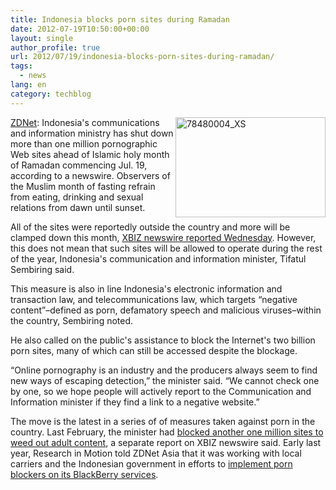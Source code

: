 ```yaml
---
title: Indonesia blocks porn sites during Ramadan
date: 2012-07-19T10:50:00+00:00
layout: single
author_profile: true
url: 2012/07/19/indonesia-blocks-porn-sites-during-ramadan/
tags:
  - news
lang: en
category: techblog
---
```

<a href="http://lh4.ggpht.com/-vYOM9zr2l78/UAffPyi1bOI/AAAAAAAAGgU/jyMklJHEveU/s1600-h/78480004_XS%25255B3%25255D.jpg" target="_blank"><img title="78480004_XS" border="0" alt="78480004_XS" align="right" src="http://lh5.ggpht.com/-1FotOZyW4Cc/UAffTe-UFwI/AAAAAAAAGgc/kRYBsrrWExQ/78480004_XS_thumb%25255B1%25255D.jpg?imgmax=800" width="240" height="160" /></a><a href="http://www.zdnet.com/indonesia-blocks-porn-sites-during-ramadan-7000001178/" target="_blank">ZDNet</a>: Indonesia's communications and information ministry has shut down more than one million pornographic Web sites ahead of Islamic holy month of Ramadan commencing Jul. 19, according to a newswire. Observers of the Muslim month of fasting refrain from eating, drinking and sexual relations from dawn until sunset. 

All of the sites were reportedly outside the country and more will be clamped down this month, [XBIZ newswire reported Wednesday](http://newswire.xbiz.com/view.php?id=151402). However, this does not mean that such sites will be allowed to operate during the rest of the year, Indonesia's communication and information minister, Tifatul Sembiring said. 

This measure is also in line Indonesia's electronic information and transaction law, and telecommunications law, which targets “negative content”–defined as porn, defamatory speech and malicious viruses–within the country, Sembiring noted. 

He also called on the public's assistance to block the Internet's two billion porn sites, many of which can still be accessed despite the blockage. 

“Online pornography is an industry and the producers always seem to find new ways of escaping detection,” the minister said. “We cannot check one by one, so we hope people will actively report to the Communication and Information minister if they find a link to a negative website.” 

The move is the latest in a series of of measures taken against porn in the country. Last February, the minister had [blocked another one million sites to weed out adult content](http://newswire.xbiz.com/view.php?id=143972), a separate report on XBIZ newswire said. Early last year, Research in Motion told ZDNet Asia that it was working with local carriers and the Indonesian government in efforts to [implement porn blockers on its BlackBerry services](http://www.zdnet.com/rim-promises-to-set-up-filters-in-indonesia-2062205540/).